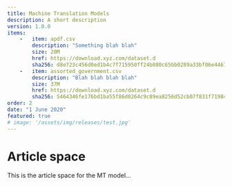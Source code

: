 ```yaml
---
title: Machine Translation Models
description: A short description
version: 1.0.0
items:
    -   item: apdf.csv
        description: "Something blah blah"
        size: 20M
        href: https://download.xyz.com/dataset.d
        sha256: d8e723c456d0ed1b4c7f715950ff24b080c65bb0289a33bf06e446781b83e1e7
    -   item: assorted_government.csv
        description: "Blah blah blah blah"
        size: 37M
        href: https://download.xyz.com/dataset.d
        sha256: 5464346fe176bd1ba55f86d0264c9c89ea8256d52cb07f831f719847a8607b34
order: 2
date: "1 June 2020"
featured: true
# image: '/assets/img/releases/test.jpg'
---
```

# Article space

This is the article space for the MT model...